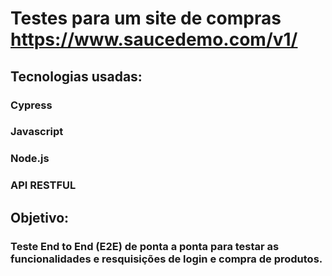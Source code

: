 # Testes para um site de compras https://www.saucedemo.com/v1/

## Tecnologias usadas:
### Cypress
### Javascript
### Node.js
### API RESTFUL

## Objetivo:
### Teste End to End (E2E) de ponta a ponta para testar as funcionalidades e resquisições de login e compra de produtos.
